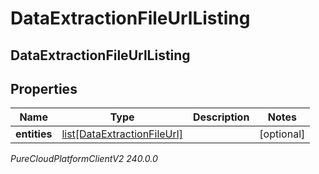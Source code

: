 # DataExtractionFileUrlListing

## DataExtractionFileUrlListing

## Properties

|Name | Type | Description | Notes|
|------------ | ------------- | ------------- | -------------|
| **entities** | [list[DataExtractionFileUrl]](DataExtractionFileUrl) |  | [optional] |



_PureCloudPlatformClientV2 240.0.0_
